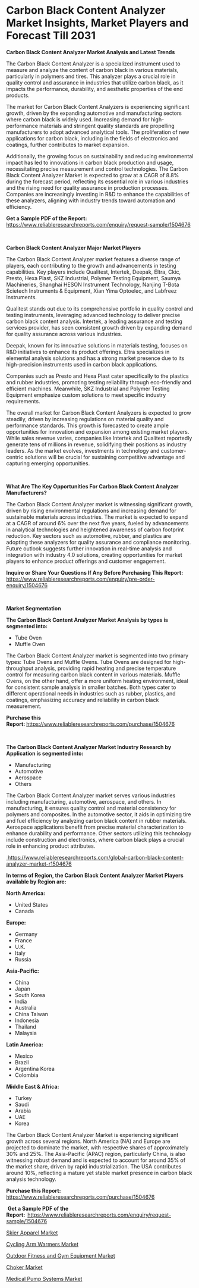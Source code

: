 <p><h1>Carbon Black Content Analyzer Market Insights, Market Players and Forecast Till 2031</h1></p><p><strong>Carbon Black Content Analyzer Market Analysis and Latest Trends</strong></p>
<p><p>The Carbon Black Content Analyzer is a specialized instrument used to measure and analyze the content of carbon black in various materials, particularly in polymers and tires. This analyzer plays a crucial role in quality control and assurance in industries that utilize carbon black, as it impacts the performance, durability, and aesthetic properties of the end products.</p><p>The market for Carbon Black Content Analyzers is experiencing significant growth, driven by the expanding automotive and manufacturing sectors where carbon black is widely used. Increasing demand for high-performance materials and stringent quality standards are propelling manufacturers to adopt advanced analytical tools. The proliferation of new applications for carbon black, including in the fields of electronics and coatings, further contributes to market expansion.</p><p>Additionally, the growing focus on sustainability and reducing environmental impact has led to innovations in carbon black production and usage, necessitating precise measurement and control technologies. The Carbon Black Content Analyzer Market is expected to grow at a CAGR of 8.8% during the forecast period, reflecting its essential role in various industries and the rising need for quality assurance in production processes. Companies are increasingly investing in R&D to enhance the capabilities of these analyzers, aligning with industry trends toward automation and efficiency.</p></p>
<p><strong>Get a Sample PDF of the Report:&nbsp;</strong> <a href="https://www.reliableresearchreports.com/enquiry/request-sample/1504676?utm_campaign=13&utm_medium=2&utm_source=Github&utm_content=ia&utm_term=27092024&utm_id=carbon-black-content-analyzer">https://www.reliableresearchreports.com/enquiry/request-sample/1504676</a></p>
<p>&nbsp;</p>
<p><strong>Carbon Black Content Analyzer Major Market Players</strong></p>
<p><p>The Carbon Black Content Analyzer market features a diverse range of players, each contributing to the growth and advancements in testing capabilities. Key players include Qualitest, Intertek, Deepak, Eltra, Ckic, Presto, Hexa Plast, SKZ Industrial, Polymer Testing Equipment, Saumya Machineries, Shanghai HESON Instrument Technology, Nanjing T-Bota Scietech Instruments & Equipment, Xian Yima Optoelec, and Labfreez Instruments.</p><p>Qualitest stands out due to its comprehensive portfolio in quality control and testing instruments, leveraging advanced technology to deliver precise carbon black content analysis. Intertek, a leading assurance and testing services provider, has seen consistent growth driven by expanding demand for quality assurance across various industries.</p><p>Deepak, known for its innovative solutions in materials testing, focuses on R&D initiatives to enhance its product offerings. Eltra specializes in elemental analysis solutions and has a strong market presence due to its high-precision instruments used in carbon black applications. </p><p>Companies such as Presto and Hexa Plast cater specifically to the plastics and rubber industries, promoting testing reliability through eco-friendly and efficient machines. Meanwhile, SKZ Industrial and Polymer Testing Equipment emphasize custom solutions to meet specific industry requirements.</p><p>The overall market for Carbon Black Content Analyzers is expected to grow steadily, driven by increasing regulations on material quality and performance standards. This growth is forecasted to create ample opportunities for innovation and expansion among existing market players. While sales revenue varies, companies like Intertek and Qualitest reportedly generate tens of millions in revenue, solidifying their positions as industry leaders. As the market evolves, investments in technology and customer-centric solutions will be crucial for sustaining competitive advantage and capturing emerging opportunities.</p></p>
<p>&nbsp;</p>
<p><strong>What Are The Key Opportunities For Carbon Black Content Analyzer Manufacturers?</strong></p>
<p><p>The Carbon Black Content Analyzer market is witnessing significant growth, driven by rising environmental regulations and increasing demand for sustainable materials across industries. The market is expected to expand at a CAGR of around 6% over the next five years, fueled by advancements in analytical technologies and heightened awareness of carbon footprint reduction. Key sectors such as automotive, rubber, and plastics are adopting these analyzers for quality assurance and compliance monitoring. Future outlook suggests further innovation in real-time analysis and integration with industry 4.0 solutions, creating opportunities for market players to enhance product offerings and customer engagement.</p></p>
<p><strong>Inquire or Share Your Questions If Any Before Purchasing This Report:</strong> <a href="https://www.reliableresearchreports.com/enquiry/pre-order-enquiry/1504676?utm_campaign=13&utm_medium=2&utm_source=Github&utm_content=ia&utm_term=27092024&utm_id=carbon-black-content-analyzer">https://www.reliableresearchreports.com/enquiry/pre-order-enquiry/1504676</a></p>
<p>&nbsp;</p>
<p><strong>Market Segmentation</strong></p>
<p><strong>The Carbon Black Content Analyzer Market Analysis by types is segmented into:</strong></p>
<p><ul><li>Tube Oven</li><li>Muffle Oven</li></ul></p>
<p><p>The Carbon Black Content Analyzer market is segmented into two primary types: Tube Ovens and Muffle Ovens. Tube Ovens are designed for high-throughput analysis, providing rapid heating and precise temperature control for measuring carbon black content in various materials. Muffle Ovens, on the other hand, offer a more uniform heating environment, ideal for consistent sample analysis in smaller batches. Both types cater to different operational needs in industries such as rubber, plastics, and coatings, emphasizing accuracy and reliability in carbon black measurement.</p></p>
<p><strong>Purchase this Report:&nbsp;</strong><a href="https://www.reliableresearchreports.com/purchase/1504676?utm_campaign=13&utm_medium=2&utm_source=Github&utm_content=ia&utm_term=27092024&utm_id=carbon-black-content-analyzer">https://www.reliableresearchreports.com/purchase/1504676</a></p>
<p>&nbsp;</p>
<p><strong>The Carbon Black Content Analyzer Market Industry Research by Application is segmented into:</strong></p>
<p><ul><li>Manufacturing</li><li>Automotive</li><li>Aerospace</li><li>Others</li></ul></p>
<p><p>The Carbon Black Content Analyzer market serves various industries including manufacturing, automotive, aerospace, and others. In manufacturing, it ensures quality control and material consistency for polymers and composites. In the automotive sector, it aids in optimizing tire and fuel efficiency by analyzing carbon black content in rubber materials. Aerospace applications benefit from precise material characterization to enhance durability and performance. Other sectors utilizing this technology include construction and electronics, where carbon black plays a crucial role in enhancing product attributes.</p></p>
<p><a href="https://www.reliableresearchreports.com/global-carbon-black-content-analyzer-market-r1504676?utm_campaign=13&utm_medium=2&utm_source=Github&utm_content=ia&utm_term=27092024&utm_id=carbon-black-content-analyzer">&nbsp;https://www.reliableresearchreports.com/global-carbon-black-content-analyzer-market-r1504676</a></p>
<p><strong>In terms of Region, the Carbon Black Content Analyzer Market Players available by Region are:</strong></p>
<p>
    <p> <strong> North America: </strong>
        <ul>
            <li>United States</li>
            <li>Canada</li>
        </ul>
        </p> 
    <p> <strong> Europe: </strong>
        <ul>
            <li>Germany</li>
            <li>France</li>
            <li>U.K.</li>
            <li>Italy</li>
            <li>Russia</li>
        </ul>
        </p> 
    <p> <strong> Asia-Pacific: </strong>
        <ul>
            <li>China</li>
            <li>Japan</li>
            <li>South Korea</li>
            <li>India</li>
            <li>Australia</li>
            <li>China Taiwan</li>
            <li>Indonesia</li>
            <li>Thailand</li>
            <li>Malaysia</li>
        </ul>
        </p> 
    <p> <strong> Latin America: </strong>
        <ul>
            <li>Mexico</li>
            <li>Brazil</li>
            <li>Argentina Korea</li>
            <li>Colombia</li>
        </ul>
        </p> 
    <p> <strong> Middle East & Africa: </strong>
        <ul>
            <li>Turkey</li>
            <li>Saudi</li>
            <li>Arabia</li>
            <li>UAE</li>
            <li>Korea</li>
        </ul>
    </p>
    </p>
<p><p>The Carbon Black Content Analyzer Market is experiencing significant growth across several regions. North America (NA) and Europe are projected to dominate the market, with respective shares of approximately 30% and 25%. The Asia-Pacific (APAC) region, particularly China, is also witnessing robust demand and is expected to account for around 35% of the market share, driven by rapid industrialization. The USA contributes around 10%, reflecting a mature yet stable market presence in carbon black analysis technology.</p></p>
<p><strong>Purchase this Report: </strong><a href="https://www.reliableresearchreports.com/purchase/1504676?utm_campaign=13&utm_medium=2&utm_source=Github&utm_content=ia&utm_term=27092024&utm_id=carbon-black-content-analyzer">https://www.reliableresearchreports.com/purchase/1504676</a></p>
<p>&nbsp;<strong>Get a Sample PDF of the Report:&nbsp;&nbsp;</strong><a href="https://www.reliableresearchreports.com/enquiry/request-sample/1504676?utm_campaign=13&utm_medium=2&utm_source=Github&utm_content=ia&utm_term=27092024&utm_id=carbon-black-content-analyzer">https://www.reliableresearchreports.com/enquiry/request-sample/1504676</a></p>
<p><strong></strong></p>
<p><p><a href="https://issuu.com/reportprime-2/docs/skier-apparel-market-size-2030.pptx_1ecbfcbb7898ab?utm_campaign=13&utm_medium=2&utm_source=Github&utm_content=ia&utm_term=27092024&utm_id=carbon-black-content-analyzer">Skier Apparel Market</a></p><p><a href="https://www.linkedin.com/pulse/global-cycling-arm-warmers-market-size-expected-reach-cagr-04kdf?utm_campaign=13&utm_medium=2&utm_source=Github&utm_content=ia&utm_term=27092024&utm_id=carbon-black-content-analyzer">Cycling Arm Warmers Market</a></p><p><a href="https://issuu.com/reportprime-2/docs/outdoor-fitness-and-gym-equipment-m_8ec9cf1fecc4ae?utm_campaign=13&utm_medium=2&utm_source=Github&utm_content=ia&utm_term=27092024&utm_id=carbon-black-content-analyzer">Outdoor Fitness and Gym Equipment Market</a></p><p><a href="https://www.linkedin.com/pulse/choker-market-trends-focusing-insight-forecast-analysis-2024-n3drf?utm_campaign=13&utm_medium=2&utm_source=Github&utm_content=ia&utm_term=27092024&utm_id=carbon-black-content-analyzer">Choker Market</a></p><p><a href="https://github.com/MarciaRunte/Market-Research-Report-List-1/blob/main/medical-pump-systems-market.md?utm_campaign=13&utm_medium=2&utm_source=Github&utm_content=ia&utm_term=27092024&utm_id=carbon-black-content-analyzer">Medical Pump Systems Market</a></p></p>